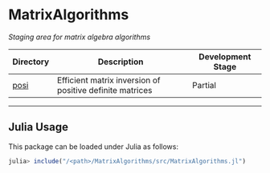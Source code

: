 # MatrixAlgorithms

_Staging area for matrix algebra algorithms_

<div align="center">

  | Directory | Description | Development Stage |
  |---|---|---|
  | [posi](https://github.com/aravindh-krishnamoorthy/MatrixAlgorithms/tree/main/posi) | Efficient matrix inversion of positive definite matrices | Partial |

</div>

---

## Julia Usage
This package can be loaded under Julia as follows:
```julia
julia> include("/<path>/MatrixAlgorithms/src/MatrixAlgorithms.jl")
```
